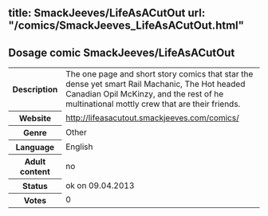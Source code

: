 title: SmackJeeves/LifeAsACutOut
url: "/comics/SmackJeeves_LifeAsACutOut.html"
---
Dosage comic SmackJeeves/LifeAsACutOut
-----------------------------------------

<table class="comicinfo">
<tr>
<th>Description</th><td>The one page and short story comics that star the dense yet smart Rail Machanic, The Hot headed Canadian Opil McKinzy, and the rest of he multinational mottly crew that are their friends.</td>
</tr>
<tr>
<th>Website</th><td><a href="http://lifeasacutout.smackjeeves.com/comics/">http://lifeasacutout.smackjeeves.com/comics/</a></td>
</tr>
<tr>
<th>Genre</th><td>Other</td>
</tr>
<tr>
<th>Language</th><td>English</td>
</tr>
<tr>
<th>Adult content</th><td>no</td>
</tr>
<tr>
<th>Status</th><td>ok on 09.04.2013</td>
</tr>
<tr>
<th>Votes</th><td>0</div></td>
</tr>
</table>
